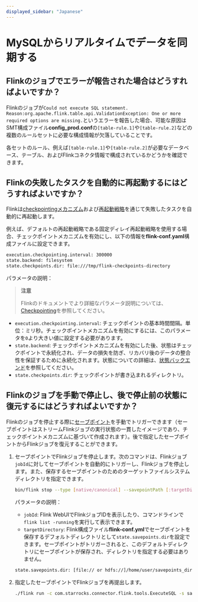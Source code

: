 ```yaml
---
displayed_sidebar: "Japanese"
---
```


# MySQLからリアルタイムでデータを同期する

## Flinkのジョブでエラーが報告された場合はどうすればよいですか？

Flinkのジョブが`Could not execute SQL statement. Reason:org.apache.flink.table.api.ValidationException: One or more required options are missing.`というエラーを報告した場合、可能な原因はSMT構成ファイル**config_prod.conf**の`[table-rule.1]`や`[table-rule.2]`などの複数のルールセットに必要な構成情報が欠落していることです。

各セットのルール、例えば`[table-rule.1]`や`[table-rule.2]`が必要なデータベース、テーブル、およびFlinkコネクタ情報で構成されているかどうかを確認できます。

## Flinkの失敗したタスクを自動的に再起動するにはどうすればよいですか？

Flinkは[checkpointingメカニズム](https://nightlies.apache.org/flink/flink-docs-master/docs/dev/datastream/fault-tolerance/checkpointing/)および[再起動戦略](https://nightlies.apache.org/flink/flink-docs-release-1.15/docs/ops/state/task_failure_recovery/)を通じて失敗したタスクを自動的に再起動します。

例えば、デフォルトの再起動戦略である固定ディレイ再起動戦略を使用する場合、チェックポイントメカニズムを有効にし、以下の情報を**flink-conf.yaml**構成ファイルに設定できます。

```Bash
execution.checkpointing.interval: 300000
state.backend: filesystem
state.checkpoints.dir: file:///tmp/flink-checkpoints-directory
```

パラメータの説明：

> **注意**
>
> Flinkのドキュメントでより詳細なパラメータ説明については、[Checkpointing](https://nightlies.apache.org/flink/flink-docs-master/docs/dev/datastream/fault-tolerance/checkpointing/)を参照してください。

- `execution.checkpointing.interval`: チェックポイントの基本時間間隔。単位：ミリ秒。チェックポイントメカニズムを有効にするには、このパラメータを`0`より大きい値に設定する必要があります。
- `state.backend`: チェックポイントメカニズムを有効にした後、状態はチェックポイントで永続化され、データの損失を防ぎ、リカバリ後のデータの整合性を保証するために永続化されます。状態についての詳細は、[状態バックエンド](https://nightlies.apache.org/flink/flink-docs-master/docs/ops/state/state_backends/)を参照してください。
- `state.checkpoints.dir`: チェックポイントが書き込まれるディレクトリ。

## Flinkのジョブを手動で停止し、後で停止前の状態に復元するにはどうすればよいですか？

Flinkのジョブを停止する際に[セーブポイント](https://nightlies.apache.org/flink/flink-docs-master/docs/ops/state/savepoints/)を手動でトリガーできます（セーブポイントはストリームFlinkジョブの実行状態の一貫したイメージであり、チェックポイントメカニズムに基づいて作成されます）。後で指定したセーブポイントからFlinkジョブを復元することができます。

1. セーブポイントでFlinkジョブを停止します。次のコマンドは、Flinkジョブ`jobId`に対してセーブポイントを自動的にトリガーし、Flinkジョブを停止します。また、保存するセーブポイントのためのターゲットファイルシステムディレクトリを指定できます。

    ```Bash
    bin/flink stop --type [native/canonical] --savepointPath [:targetDirectory] :jobId
    ```

    パラメータの説明：

    - `jobId`: Flink WebUIでFlinkジョブIDを表示したり、コマンドラインで`flink list -running`を実行して表示できます。
    - `targetDirectory`: Flink構成ファイル**flink-conf.yml**でセーブポイントを保存するデフォルトディレクトリとして`state.savepoints.dir`を設定できます。セーブポイントがトリガーされると、このデフォルトディレクトリにセーブポイントが保存され、ディレクトリを指定する必要はありません。

    ```Bash
    state.savepoints.dir: [file:// or hdfs://]/home/user/savepoints_dir
    ```

2. 指定したセーブポイントでFlinkジョブを再提出します。

    ```Bash
    ./flink run -c com.starrocks.connector.flink.tools.ExecuteSQL -s savepoints_dir/savepoints-xxxxxxxx flink-connector-starrocks-xxxx.jar -f flink-create.all.sql
    ```
